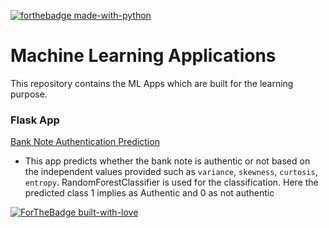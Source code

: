 [![forthebadge made-with-python](http://ForTheBadge.com/images/badges/made-with-python.svg)](https://www.python.org/)


# Machine Learning Applications
  This repository contains the ML Apps which are built for the learning purpose.
  
### Flask App
 [Bank Note Authentication Prediction](https://github.com/KarthikKaiplody/ML_Apps/tree/master/Bank_Note_Authentication_App) 
- This app predicts whether the bank note is authentic or not based on the independent values provided such as `variance`, `skewness`, `curtosis`, `entropy`.  RandomForestClassifier is used for the classification. Here the predicted class 1 implies as Authentic and 0 as not authentic
 
<!--  [House Price Prediction App](https://github.com/KarthikKaiplody/Machine_Learning_Projects/tree/master/HomePricePrediction)   [Draft] -->



[![ForTheBadge built-with-love](http://ForTheBadge.com/images/badges/built-with-love.svg)](https://GitHub.com/karthikkaiplody/)
